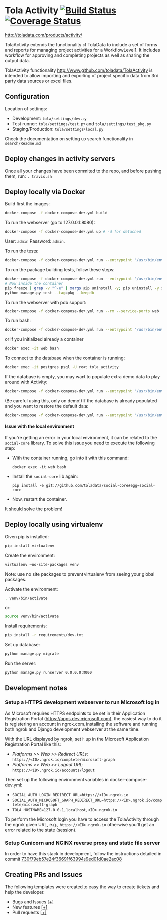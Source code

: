 # Tola Activity [![Build Status](https://travis-ci.org/toladata/TolaActivity.svg?branch=master)](https://travis-ci.org/toladata/TolaActivity) [![Coverage Status](https://coveralls.io/repos/github/toladata/TolaActivity/badge.svg)](https://coveralls.io/github/toladata/TolaActivity)

http://toladata.com/products/activity/

TolaActivity extends the functionality of TolaData to include a set of forms and
reports for managing project activities for a WorkflowLevel1.  It includes workflow for approving
and completing projects as well as sharing the output data.

TolaActivity functionality http://www.github.com/toladata/TolaActivity is intended to allow importing
and exporting of project specific data from 3rd party data sources or excel
files.


## Configuration

Location of settings:

* Development: `tola/settings/dev.py`
* Test runner: `tola/settings/test.py` and `tola/settings/test_pkg.py`
* Staging/Production: `tola/settings/local.py`

Check the documentation on setting up search functionality in `search/Readme.md`

## Deploy changes in activity servers

Once all your changes have been commited to the repo, and before pushing them, run:
`. travis.sh`


## Deploy locally via Docker

Build first the images:

```bash
docker-compose -f docker-compose-dev.yml build
```

To run the webserver (go to 127.0.0.1:8080):

```bash
docker-compose -f docker-compose-dev.yml up # -d for detached
```

User: `admin`
Password: `admin`.

To run the tests:

```bash
docker-compose -f docker-compose-dev.yml run --entrypoint '/usr/bin/env' --rm web python manage.py test # --keepdb to run second time faster
```

To run the package building tests, follow these steps:

```bash
docker-compose -f docker-compose-dev.yml run --entrypoint '/usr/bin/env' --rm web bash
# Now inside the container
pip freeze | grep -v "^-e" | xargs pip uninstall -y; pip uninstall -y social_auth_core; cat requirements/base.txt | grep "^Django==\|^psycopg2" | xargs pip install; pip install -r requirements/pkg.txt
python manage.py test --tag=pkg --keepdb
```

To run the webserver with pdb support:

```bash
docker-compose -f docker-compose-dev.yml run --rm --service-ports web
```

To run bash:

```bash
docker-compose -f docker-compose-dev.yml run --entrypoint '/usr/bin/env' --rm web bash
```

or if you initialized already a container:

```bash
docker exec -it web bash
```

To connect to the database when the container is running:

```bash
docker exec -it postgres psql -U root tola_activity
```

If the database is empty, you may want to populate extra demo data to play
around with Activity:

```bash
docker-compose -f docker-compose-dev.yml run --entrypoint '/usr/bin/env' --rm web python manage.py loadinitialdata  --demo
```

(Be careful using this, only on demo!) If the database is already populated and
you want to restore the default data:

```bash
docker-compose -f docker-compose-dev.yml run --entrypoint '/usr/bin/env' --rm web python manage.py loadinitialdata  --restore
```

#### Issue with the local environment

If you're getting an error in your local environment, it can be related to 
the `social-core` library. To solve this issue you need to execute the 
following step:

- With the container running, go into it with this command:
  
  `docker exec -it web bash`
  
- Install the `social-core` lib again:

  `pip install -e git://github.com/toladata/social-core#egg=social-core`

- Now, restart the container.

It should solve the problem!


## Deploy locally using virtualenv

Given pip is installed:

```bash
pip install virtualenv
```

Create the environment:

```bash
virtualenv —no-site-packages venv
````

Note: use no site packages to prevent virtualenv from seeing your global packages.

Activate the environment:

```bash
. venv/bin/activate
```

or:

```bash
source venv/bin/activate
```

Install requirements:

```bash
pip install -r requirements/dev.txt
```

Set up database:

```bash
python manage.py migrate
```

Run the server:

```bash
python manage.py runserver 0.0.0.0:8000
```

## Development notes

### Setup a HTTPS development webserver to run Microsoft log in

As Microsoft requires HTTPS endpoints to be set in their Application
Registration Portal (https://apps.dev.microsoft.com), the easiest way to do it
is registering an account in ngrok.com, installing the software and running
both ngrok and Django development webserver at the same time.

With the URL displayed by ngrok, set it up in the Microsoft Application
Registration Portal like this:

* *Platforms >> Web >> Redirect URLs*: `https://<ID>.ngrok.io/complete/microsoft-graph`
* *Platforms >> Web >> Logout URL*: `https://<ID>.ngrok.io/accounts/logout`

Then set up the following environment variables in docker-compose-dev.yml:

* `SOCIAL_AUTH_LOGIN_REDIRECT_URL=https://<ID>.ngrok.io`
* `SOCIAL_AUTH_MICROSOFT_GRAPH_REDIRECT_URL=https://<ID>.ngrok.io/complete/microsoft-graph`
* `TOLA_HOSTNAME=127.0.0.1,localhost,<ID>.ngrok.io`

To perform the Microsoft login you have to access the TolaActivity through the ngrok given URL, e.g., `https://<ID>.ngrok.io` otherwise you'll get an error related to the state (session).

### Setup Gunicorn and NGINX reverse proxy and static file server

In order to have this stack in development, follow the instructions detailed
in commit [730f79eb57e24f36691f63994e9ed01d0ae2ac08](https://github.com/toladata/TolaActivity/commit/730f79eb57e24f36691f63994e9ed01d0ae2ac08)

## Creating PRs and Issues
The following templates were created to easy the way to create tickets and help the developer.

- Bugs and Issues [[+]](https://github.com/toladata/TolaActivity/issues/new)
- New features [[+]](https://github.com/toladata/TolaActivity/issues/new?template=new_features.md)
- Pull requests [[+]](https://github.com/toladata/TolaActivity/compare/dev-v2?expand=1)